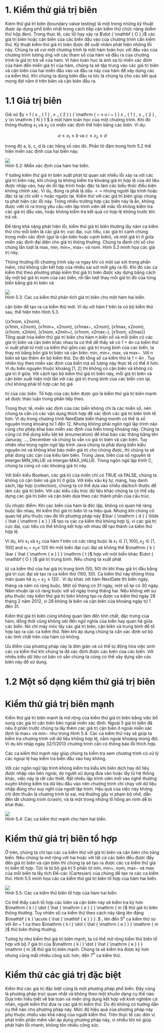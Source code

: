 

# 1. Kiểm thử giá trị biên

$\mathrm { K i } \mathrm { \dot { e } m }$ thử giá trị biên (boundary value testing) là một trong những kỹ thuật được áp dụng phổ biển nhất trong cách tiếp cận kiểm thử chức năng (kiểm thử hộp đen). Trong thực tế, các lỗi hay xảy ra $\dot { \mathbf { O } }$ các giá trị biên hoặc cận biên của các biến đầu vào của chương trình cần kiểm thử. Kỹ thuật kiểm thử giá trị biên được đề xuất nhằm phát hiện những lỗi này. Chúng ta sẽ coi một chương trình là một hàm toán học với đầu vào của chương trình tương ứng với các tham số của hàm và đầu ra của chương trình là giá trị trả về của hàm. Vì hàm toán học là ánh xạ từ miền xác định của hàm đến miền giá trị của hàm, chúng ta sẽ tập trung vào các giá trị biên và cận biên của hai miền đầu vào và đầu ra này của hàm để xây dựng các ca kiểm thử. Khi chúng ta dùng biên đầu ra tức là chúng ta cho các kết quả mong đợi nằm ở trên biên và cận biên đầu ra.

# 1.1 Giá trị biên

Giả sử $y = f ( x _ { 1 } , x _ { 2 } ) { \mathrm { ~ v o i ~ } } x _ { 1 } , x _ { 2 } , y \in \mathrm { N } 1 $ à một hàm toán học của một chương trình. Khi đó thông thường $x _ { 1 }$ và $x _ { 2 }$ có miền xác định thể hiện bằng các biên. Ví dụ:

$$
a \leq x _ { 1 } \leq b { \mathrm { ~ v a ~ } } c \leq x _ { 2 } \leq d
$$

trong đó a, b, c, d là các hằng số nào đó. Phần tô đậm trong hình 5.2 thể hiện miền xác định của hai biến này.

![](images/image1.jpg)  
Hình 5.2: Miền xác định của hàm hai biến.

Ý tưởng kiểm thử giá trị biên xuất phát từ quan sát nhiều lỗi xảy ra với các giá trị biên này, khi chúng ta không kiểm tra khoảng giá trị hợp lệ của dữ liệu được nhập vào, hay do lỗi lập trình hoặc đặc tả làm các biểu thức điều kiện không chính xác. Ví dụ, đúng ra phải là dấu $< =$ nhưng người lập trình hoặc đặc tả lại chỉ viết $<$ hoặc ngược lại. Kiểm thử với các giá trị biên giúp chúng ta phát hiện các lỗi này. Trong nhiều trường hợp các biên này là ẩn, không được viết rõ ra trong yêu cầu nên lập trình viên dễ mắc lỗi không kiểm tra các giá trị đầu vào, hoặc không kiểm tra kết quả có hợp lệ không trước khi trả về.

Để tăng khả năng phát hiện lỗi, kiểm thử giá trị biên thường lấy năm ca kiểm thử cho mỗi biến là các giá trị: cực đại, cực tiểu, các giá trị cạnh chúng trong miền xác định (gọi là cận biên hoặc cạnh biên), và một giá trị ở giữa miền xác định đại diện cho giá trị thông thường. Chúng ta đánh chỉ số cho chúng lần lượt là max, min, min+, max− và nom. Hình 5.3 minh họa các giá trị này.

Thông thường lỗi chương trình xảy ra ngay khi có một sai sót trong phần mềm, chứ không cần kết hợp của nhiều sai sót mới gây ra lỗi. Khi đó các ca kiểm thử theo phương pháp kiểm thử giá trị biên được xây dựng bằng cách lấy một bộ giá trị nom của các biến, rồi lần lượt thay mỗi giá trị đó của từng biến bằng giá trị biên và

![](images/image2.jpg)  
Hình 5.3: Các ca kiểm thử phân tích giá trị biên cho một hàm hai biến.

cận biên để tạo ra ca kiểm thử mới. Ví dụ với hàm f trên ta có bộ kiểm thử sau, thể hiện trên Hình 5.3.

{(x1nom, x2nom),   
(x1min, x2nom), (x1min+, x2nom), (x1max−, x2nom), (x1max, x2nom), (x1nom, x2min), (x1nom, x2min+), (x1nom, x2max−), (x1nom, x2max)}   
Tổng quát hóa kiểm thử giá trị biên cho hàm n biến số và mỗi biến có các giá trị biên và cận biên khác nhau ta có thể dễ thấy sẽ có $1 + 4 n$ ca kiểm thử vì xuất phát từ một ca kiểm thử gồm các giá trị trung bình của các biến, ta thay nó bằng bốn giá trị biên và cận biên: min, min+, max, và max−. Với n biến sẽ tạo thêm 4n bộ kiểm thử. Do đó tổng số ca kiểm thử là $1 + 4 n$ . Tuy nhiên tùy theo miền xác định của biến mà số lượng này thực tế có thể ít hơn. Ví dụ biến nguyên thuộc khoảng [1, 2] thì không có cận biên và không có giá trị ở giữa. Với cách tạo bộ kiểm thử giá trị biên này, mỗi giá trị biên và cận biên xuất hiện một lần với các giá trị trung bình của các biến còn lại, chứ không phải tổ hợp các bộ giá

trị của các biên. Tổ hợp của các biên được gọi là kiểm thử giá trị biên mạnh sẽ được thảo luận trong phần tiếp theo.

Trong thực tế, miền xác định của các biến không chỉ là các miền số, nên chúng ta cần có các vận dụng thích hợp để xác định các giá trị biên tinh tế hơn. Ví dụ trong chương trình NextDate biến tháng month có thể là số nguyên trong khoảng từ 1 đến 12. Nhưng không phải ngôn ngữ lập trình nào cũng cho phép khai báo miền xác định của biến trong khoảng này. Chúng ta cũng có thể dùng kiểu liệt kê (enumeration) để khai báo các tháng bằng tên Januray, ..., December và chúng ta vẫn có giá trị biên và cận biên. Tuy nhiên như trong ngôn ngữ lập trình Java chúng ta phải dùng biến kiểu nguyên int và không khai báo miền giá trị cho chúng được, thì chúng ta sẽ phải dùng các cận của kiểu làm biên. Trong Java, biên của số nguyên là Interger.MIN_VALUE và Interger.MAX_VALUE. Trong ngôn ngữ lập trình C, chúng ta cũng có các khoảng giá trị này.

Với biến kiểu Boolean, các giá trị của miền chỉ có TRUE và FALSE, chúng ta không có cận biên và giá trị ở giữa. Với kiểu xâu ký tự, mảng, hay danh sách, tập hợp (collection), chúng ta có thể dựa vào chiều dài/kích thước để làm các giá trị biên. Với các kiểu cấu trúc dữ liệu khác chúng ta có thể xây dựng các giá trị biên và cận biên dựa theo các thành phần của cấu trúc.

Ưu nhược điểm: Khi các biến của hàm là độc lập, không có quan hệ ràng buộc lẫn nhau, thì kiểm thử giá trị biên tỏ ra hiệu quả. Nhưng khi chúng có quan hệ phụ thuộc nào đó thì phương pháp này $\bar { \mathrm { d } } \tilde { \hat { \mathrm { e } } }$ tạo ra các ca kiểm thử không hợp lý, vì các giá trị cực đại, cực tiểu có thể không kết hợp với nhau để tạo thành ca kiểm thử hợp lệ.

Ví dụ, khi $x _ { 1 }$ và $x _ { 2 }$ của hàm f trên có các ràng buộc là $x _ { 1 } \in [ 1 , 1 0 0 ] , x _ { 2 } \in [ 1 , 1 0 0 ]$ and $x _ { 1 } + x _ { 2 } \leq$ 120 thì một biến đạt cực đại sẽ không thể $\mathrm { k } \bar { \hat { \mathrm { e } } } \mathrm { t }$ hợp với một biến khác $\dot { \mathbf { O } }$ giá trị trung bình. Nếu chúng ta xuất phát

từ ca kiểm thử của hai giá trị trung bình (50, 50) thì khi thay giá trị đầu bằng giá trị cực đại sẽ tạo ra ca kiểm thử (100, 50). Ca kiểm thử này không thỏa mãn quan hệ $x _ { 1 } + x _ { 2 } \leq 1 2 0$ . Ví dụ khác với hàm NextDate thì biến ngày, tháng và năm có ràng buộc. Một số tháng có 31 ngày, một số lại có 30 ngày. Năm nhuận lại có ràng buộc với số ngày trong tháng hai. Nếu không xét sự phụ thuộc này kiểm thử giá trị biên không tạo ra được ca kiểm thử ngày 28 tháng 2 năm 2012, vì 28 không là biên và cận biên của khoảng ngày từ 1 đến 31.

Kiểm thử giá trị biên cũng không quan tâm đến tính chất, đặc trưng của hàm, đồng thời cũng không xét đến ngữ nghĩa của biến hay quan hệ giữa các biến. Nó chỉ máy móc lấy các giá trị biên, cận biên và trung bình để tổ hợp tạo ra các ca kiểm thử. Nên khi áp dụng chúng ta cần xác định sơ bộ các tính chất trên của hàm có không.

Ưu điểm của phương pháp này là đơn giản và có thể tự động hóa việc sinh các ca kiểm thử khi chúng ta đã xác định được các biên của các biến. Với nhiều kiểu dữ liệu cơ bản có sẵn chúng ta cũng có thể xây dựng sẵn các biên này để sử dụng.

# 1.2 Một số dạng kiểm thử giá trị biên

# Kiểm thử giá trị biên mạnh

Kiểm thử giá trị biên mạnh là mở rộng của kiểm thử giá trị biên bằng việc bổ sung các giá trị cận biên bên ngoài miền xác định. Ngoài 5 giá trị biên đã nêu ở phần trước chúng ta lấy thêm các giá trị cận biên ở ngoài miền xác định là max+ và min− như trong Hình 5.4. Các ca kiểm thử này sẽ giúp ta kiểm tra chương trình với dữ liệu không hợp lệ, nằm ngoài khoảng mong đợi. Ví dụ khi nhập ngày 32/1/2013 chương trình cần có thông báo lỗi thích hợp.

Các ca kiểm thử mạnh này giúp chúng ta kiểm tra xem chương trình có xử lý các ngoại lệ hay kiểm tra biến đầu vào hay không.

Với các ngôn ngữ lập trình không kiểm tra kiểu khi biên dịch hay dữ liệu được nhập vào bên ngoài, do người sử dụng đưa vào hoặc lấy từ hệ thống khác, việc này là rất cần thiết. Rất nhiều lập trình viên mới vào nghề thường xuyên không kiểm tra dữ liệu đầu vào nên chương trình chỉ chạy với dữ liệu nhập đúng như suy nghĩ của người lập trình. Hậu quả của việc này không chỉ đơn thuần là chương trình bị sai, mà thường gây vi phạm bộ nhớ, dẫn đến tắt chương trình (crash), và là một trong những lỗ hổng an ninh dễ bị khai thác.

![](images/image3.jpg)  
Hình 5.4: Các ca kiểm thử mạnh cho hàm hai biến.

# Kiểm thử giá trị biên tổ hợp

Ở trên, chúng ta chỉ tạo các ca kiểm thử với giá trị biên và cận biên cho từng biến. Nếu chúng ta mở rộng với hai hoặc với tất cả các biến đều được đẩy đến giá trị biên và cận biên thì chúng ta sẽ tạo ra được các ca kiểm thử giá trị biên tổ hợp. Tức là từ bộ giá trị 5 phần tử min, min+, nom, max− và max của mỗi biến ta lấy tích Đề-các (Cartesian) của chúng để tạo ra các ca kiểm thử. Hình 5.5 minh họa các ca kiểm thử giá trị biên tổ hợp của hàm hai biến.



![](images/image4.jpg)  
Hình 5.5: Các ca kiểm thử biên tổ hợp của hàm hai biến.

Có thể thấy cách tổ hợp các biên và cận biên này sẽ kiểm tra kỹ hơn $\mathrm { k i } \dot { \hat { \mathrm { e } } } \mathrm { m }$ thử giá trị biên thông thường. Tuy nhiên số ca kiểm thử theo cách này tăng lên đáng $\mathbf { k } \acute { \hat { \mathbf { e } } } .$ , lên đến $5 ^ { n }$ ca kiểm thử so với $4 n + 1$ ca theo $\mathrm { k i } \dot { \hat { \mathrm { e } } } \mathrm { m }$ thử biên thông thường.

Tương tự như kiểm thử giá trị biên mạnh, ta có thể mở rộng kiểm thử biên tổ hợp với bộ 7 giá trị của $\mathrm { k i } \dot { \hat { \mathrm { e } } } \mathrm { m }$ thử giá trị biên mạnh. Chúng ta sẽ kiểm tra được kỹ hơn nhưng cũng mất nhiều công sức hơn, đến $7 ^ { n }$ ca kiểm thử.

# Kiểm thử các giá trị đặc biệt

Kiểm thử các giá trị đặc biệt cũng là một phương pháp phổ biến. Đây cũng là phương pháp trực quan nhất và không theo một khuôn dạng cụ thể nào. Dựa trên hiểu biết về bài toán và miền ứng dụng kết hợp với kinh nghiệm cá nhân, người kiểm thử đưa ra các giá trị kiểm thử. Do đó không có hướng dẫn cụ thể nào cho phương pháp này. Mức độ hiệu quả của phương pháp này phụ thuộc nhiều vào khả năng của người kiểm thử. Trên thực tế các đơn vị phát triển phần mềm vẫn áp dụng phương pháp này, vì nhiều khi nó giúp phát hiện lỗi nhanh, không tốn nhiều công sức.